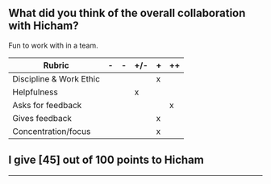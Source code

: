 ## What did you think of the overall collaboration with Hicham?
Fun to work with in a team.



| Rubric                 | - | - | +/- |  +  | ++  |
|------------------------|-----|-----|-----|-----|-----|
| Discipline & Work Ethic |     |     |     |  x   |     |
| Helpfulness            |     |     |  x   |     |     |
| Asks for feedback       |     |     |     |     |  x   |
| Gives feedback          |     |     |     | x    |     |
| Concentration/focus     |     |     |     |  x   |     |

## I give [45] out of 100 points to Hicham

----------------------------------------------------------------------------------
